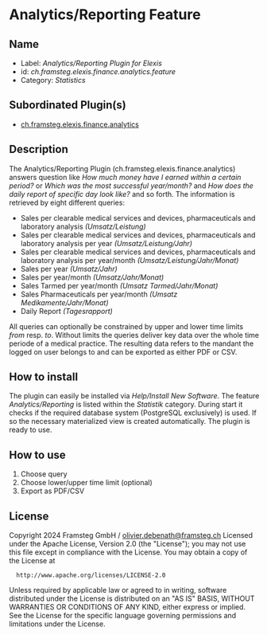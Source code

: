 # Analytics/Reporting Feature
## Name
* Label: _Analytics/Reporting Plugin for Elexis_
* id: _ch.framsteg.elexis.finance.analytics.feature_
* Category: _Statistics_

## Subordinated Plugin(s)
* [ch.framsteg.elexis.finance.analytics](https://github.com/elexis/elexis-3-base/tree/master/bundles/ch.framsteg.elexis.finance.analytics)
## Description
The Analytics/Reporting Plugin (ch.framsteg.elexis.finance.analytics) answers question like *How much money have I earned within a certain period?* or *Which was the most successful year/month?* and *How does the daily report of specific day look like?* and so forth. The information is retrieved by eight different queries:

* Sales per clearable medical services and devices, pharmaceuticals and laboratory analysis _(Umsatz/Leistung)_
* Sales per clearable medical services and devices, pharmaceuticals and laboratory analysis per year _(Umsatz/Leistung/Jahr)_
* Sales per clearable medical services and devices, pharmaceuticals and laboratory analysis per year/month _(Umsatz/Leistung/Jahr/Monat)_
* Sales per year _(Umsatz/Jahr)_
* Sales per year/month _(Umsatz/Jahr/Monat)_
* Sales Tarmed per year/month _(Umsatz Tarmed/Jahr/Monat)_
* Sales Pharmaceuticals per year/month _(Umsatz Medikamente/Jahr/Monat)_
* Daily Report _(Tagesrapport)_

All queries can optionally be constrained by upper and lower time limits _from_ resp. _to_. Without limits the queries deliver key data over the whole time periode of a medical practice. The resulting data refers to the mandant the logged on user belongs to and can be exported as either PDF or CSV.

## How to install
The plugin can easily be installed via *Help/Install New Software*. The feature _Analytics/Reporting_ is listed within the _Statistik_ category. During start it checks if the required database system (PostgreSQL exclusively) is used. If so the necessary materialized view is created automatically. The plugin is ready to use.
## How to use
1. Choose query
2. Choose lower/upper time limit (optional)
3. Export as PDF/CSV

## License
Copyright 2024 Framsteg GmbH / olivier.debenath@framsteg.ch
Licensed under the Apache License, Version 2.0 (the "License");
you may not use this file except in compliance with the License.
You may obtain a copy of the License at

      http://www.apache.org/licenses/LICENSE-2.0

Unless required by applicable law or agreed to in writing, software
distributed under the License is distributed on an "AS IS" BASIS,
WITHOUT WARRANTIES OR CONDITIONS OF ANY KIND, either express or implied.
See the License for the specific language governing permissions and
limitations under the License.
